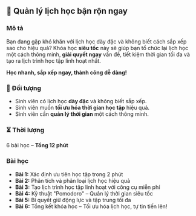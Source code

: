 ## 📌 Quản lý lịch học bận rộn ngay  

### Mô tả  
Bạn đang gặp khó khăn với lịch học dày đặc và không biết cách sắp xếp sao cho hiệu quả? Khóa học **siêu tốc** này sẽ giúp bạn tổ chức lại lịch học một cách thông minh, **giải quyết ngay** vấn đề, tiết kiệm thời gian tối đa và tạo ra lịch trình học tập linh hoạt nhất.  

**Học nhanh, sắp xếp ngay, thành công dễ dàng!**  

### 🎯 Đối tượng  
- Sinh viên có lịch học **dày đặc** và không biết sắp xếp.  
- Sinh viên muốn **tối ưu hóa thời gian học tập** hiệu quả.  
- Sinh viên cần **quản lý thời gian** một cách thông minh.  

### ⏳ Thời lượng  
6 bài học – **Tổng 12 phút**  

### Bài học  
- **Bài 1:** Xác định ưu tiên học tập trong 2 phút  
- **Bài 2:** Phân tích và phân loại lịch học hiệu quả  
- **Bài 3:** Tạo lịch trình học tập linh hoạt với công cụ miễn phí  
- **Bài 4:** Kỹ thuật "Pomodoro" – Quản lý thời gian siêu tốc  
- **Bài 5:** Bí quyết giữ động lực và tập trung tối đa  
- **Bài 6:** Tổng kết khóa học – Tối ưu hóa lịch học, tự tin tiến lên!
